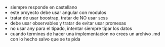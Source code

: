 * siempre responde en castellano
* este proyecto debe usar angular con modulos
* tratar de usar boostrap, tratar de NO usar scss
* debe usar observables y tratar de evitar usar promesas
* no usar any para el tipado, intentar siempre tipar los datos
* cuando termines de hacer una implementacion no crees un archivo .md con lo hecho salvo que se te pida

